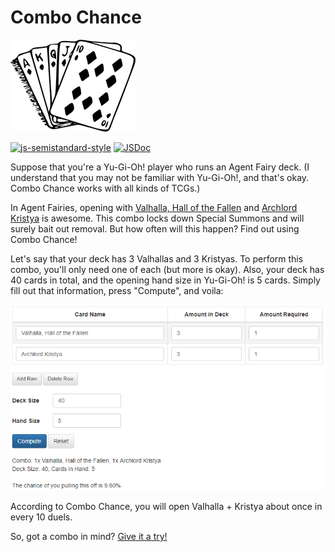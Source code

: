 # Combo Chance
![Combo Chance](/img/logo.png)

[![js-semistandard-style](https://img.shields.io/badge/code%20style-airbnb-brightgreen.svg)](https://github.com/airbnb/javascript) [![JSDoc](https://img.shields.io/badge/jsdoc-html-blue.svg)](http://jsudiaman.gitlab.io/combochance/docs/combochance/1.0.0/)

Suppose that you're a Yu-Gi-Oh! player who runs an Agent Fairy deck. (I understand that you may not be familiar with Yu-Gi-Oh!, and that's okay. Combo Chance works with all kinds of TCGs.)

In Agent Fairies, opening with [Valhalla, Hall of the Fallen](http://www.db.yugioh-card.com/yugiohdb/card_search.action?ope=2&cid=7573) and [Archlord Kristya](http://www.db.yugioh-card.com/yugiohdb/card_search.action?ope=2&cid=8283) is awesome. This combo locks down Special Summons and will surely bait out removal. But how often will this happen? Find out using Combo Chance!

Let's say that your deck has 3 Valhallas and 3 Kristyas. To perform this combo, you'll only need one of each (but more is okay). Also, your deck has 40 cards in total, and the opening hand size in Yu-Gi-Oh! is 5 cards. Simply fill out that information, press "Compute", and voila:

![Screenshot](/img/screenshot.png)

According to Combo Chance, you will open Valhalla + Kristya about once in every 10 duels.

So, got a combo in mind? [Give it a try!](http://jsudiaman.gitlab.io/combochance)
